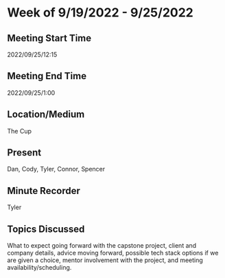 # Week of 9/19/2022 - 9/25/2022

## Meeting Start Time

2022/09/25/12:15

## Meeting End Time

2022/09/25/1:00

## Location/Medium

The Cup

## Present

Dan, Cody, Tyler, Connor, Spencer

## Minute Recorder

Tyler

## Topics Discussed

What to expect going forward with the capstone project, client and company details, advice moving forward, possible tech stack options if we are given a choice, mentor involvement with the project, and meeting availability/scheduling.